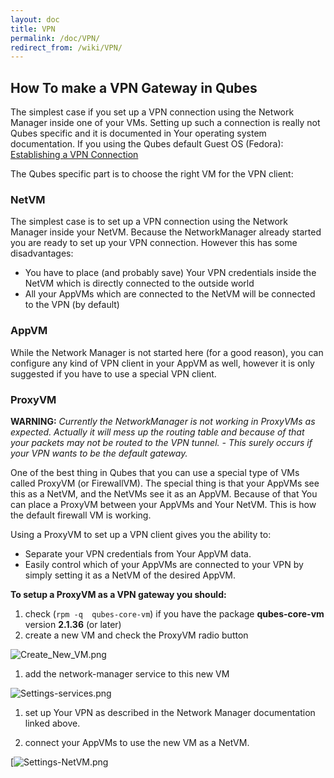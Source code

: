 ```yaml
---
layout: doc
title: VPN
permalink: /doc/VPN/
redirect_from: /wiki/VPN/
---
```


How To make a VPN Gateway in Qubes
----------------------------------

The simplest case if you set up a VPN connection using the Network Manager inside one of your VMs. Setting up such a connection is really not Qubes specific and it is documented in Your operating system documentation. If you using the Qubes default Guest OS (Fedora): [Establishing a VPN Connection](http://docs.fedoraproject.org/en-US/Fedora/18/html/System_Administrators_Guide/sec-Establishing_a_VPN_Connection.html)

The Qubes specific part is to choose the right VM for the VPN client:

### NetVM

The simplest case is to set up a VPN connection using the Network Manager inside your NetVM. Because the NetworkManager already started you are ready to set up your VPN connection. However this has some disadvantages:

-   You have to place (and probably save) Your VPN credentials inside the NetVM which is directly connected to the outside world
-   All your AppVMs which are connected to the NetVM will be connected to the VPN (by default)

### AppVM

While the Network Manager is not started here (for a good reason), you can configure any kind of VPN client in your AppVM as well, however it is only suggested if you have to use a special VPN client.

### ProxyVM

**WARNING:** *Currently the NetworkManager is not working in ProxyVMs as expected. Actually it will mess up the routing table and because of that your packets may not be routed to the VPN tunnel. - This surely occurs if your VPN wants to be the default gateway.*

One of the best thing in Qubes that you can use a special type of VMs called ProxyVM (or FirewallVM). The special thing is that your AppVMs see this as a NetVM, and the NetVMs see it as an AppVM. Because of that You can place a ProxyVM between your AppVMs and Your NetVM. This is how the default firewall VM is working.

Using a ProxyVM to set up a VPN client gives you the ability to:

-   Separate your VPN credentials from Your AppVM data.
-   Easily control which of your AppVMs are connected to your VPN by simply setting it as a NetVM of the desired AppVM.

**To setup a ProxyVM as a VPN gateway you should:**

1.  check (`rpm -q  qubes-core-vm`) if you have the package **qubes-core-vm** version **2.1.36** (or later)
2.  create a new VM and check the ProxyVM radio button

![Create\_New\_VM.png](/attachment/wiki/VPN/Create_New_VM.png)

1.  add the network-manager service to this new VM

![Settings-services.png](/attachment/wiki/VPN/Settings-services.png)

1.  set up Your VPN as described in the Network Manager documentation linked above.

1.  connect your AppVMs to use the new VM as a NetVM.

[![Settings-NetVM.png](/attachment/wiki/VPN/Settings-NetVM.png)
